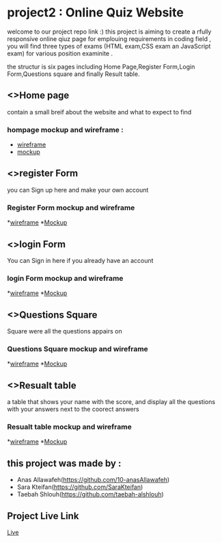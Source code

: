 # project2 : Online Quiz Website

welcome to our project repo link :) this project is aiming to create a rfully responsive online qiuz page for emplouing requirements in coding field , you will find three types of exams (HTML exam,CSS exam an JavaScript exam) for various position examinite .

the structur is six pages including Home Page,Register Form,Login Form,Questions square and finally Result table.


## <>Home page 

contain a small breif about the website and what to expect to find


### hompage mockup and wireframe :

* [wireframe](./wire%20frame%20pics/2nd%20Project%20Wireframe%203.jpg)
* [mockup](./mockup%20pics/2nd%20Project%20Mockup%203.jpg)


## <>register Form 
you can Sign up here and make your own account


### Register Form mockup and wireframe 

*[wireframe](./wire%20frame%20pics/2nd%20Project%20Wireframe1.jpg)
*[Mockup](./mockup%20pics/2nd%20Project%20Mockup%201.jpg)



## <>login Form 

You can Sign in here if you already have an account 

### login Form mockup and wireframe 

*[wireframe](./wire%20frame%20pics/2nd%20Project%20Wireframe%202.jpg)
*[Mockup](./mockup%20pics/2nd%20Project%20Mockup%202.jpg)

## <>Questions Square 

Square were all the questions appairs on

### Questions Square mockup and wireframe 

*[wireframe](./wire%20frame%20pics/2nd%20Project%20Wireframe4.jpg)
*[Mockup](./mockup%20pics/2nd%20Project%20Mockup%204.jpg.jpg)

## <>Resualt table 

a table that shows your name with the score, and display all the questions with your answers next to the coorect answers

### Resualt table mockup and wireframe 

*[wireframe](./wire%20frame%20pics/2nd%20Project%20Wireframe5.jpg)
*[Mockup](./mockup%20pics/2nd%20Project%20Mockup%205.jpg)


## this project was made by :

* Anas Allawafeh(https://github.com/10-anasAllawafeh)
* Sara Kteifan(https://github.com/SaraKteifan)
* Taebah Shlouh(https://github.com/taebah-alshlouh)



## Project Live Link 
[Live](https://10-anasallawafeh.github.io/project2/)
